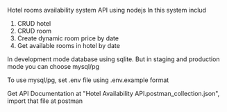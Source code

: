 Hotel rooms availability system API using nodejs
In this system includ
1. CRUD hotel
2. CRUD room
3. Create dynamic room price by date
4. Get available rooms in hotel by date

In development mode database using sqlite. But in staging and production mode you can choose mysql/pg

To use mysql/pg, set .env file using .env.example format

Get API Documentation at "Hotel Availability API.postman_collection.json", import that file at postman


